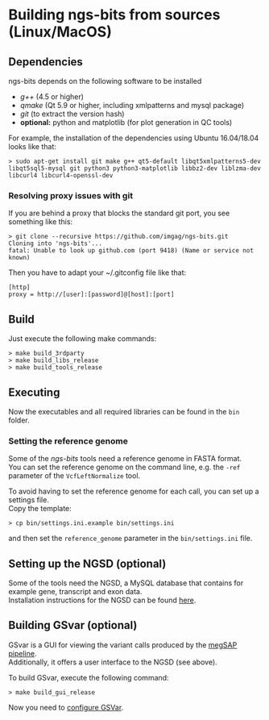 
# Building ngs-bits from sources (Linux/MacOS)

## Dependencies

ngs-bits depends on the following software to be installed

* _g++_ (4.5 or higher)
* _qmake_ (Qt 5.9 or higher, including xmlpatterns and mysql package)
* _git_ (to extract the version hash)
* __optional:__ python and matplotlib (for plot generation in QC tools)

For example, the installation of the dependencies using Ubuntu 16.04/18.04 looks like that:

	> sudo apt-get install git make g++ qt5-default libqt5xmlpatterns5-dev libqt5sql5-mysql git python3 python3-matplotlib libbz2-dev liblzma-dev libcurl4 libcurl4-openssl-dev
    
### Resolving proxy issues with git

If you are behind a proxy that blocks the standard git port, you see something like this:

    > git clone --recursive https://github.com/imgag/ngs-bits.git
    Cloning into 'ngs-bits'...
    fatal: Unable to look up github.com (port 9418) (Name or service not known)

Then you have to adapt your ~/.gitconfig file like that:

    [http]
    proxy = http://[user]:[password]@[host]:[port]


## Build

Just execute the following make commands:

    > make build_3rdparty
	> make build_libs_release
	> make build_tools_release

## Executing

Now the executables and all required libraries can be found in the `bin` folder.


### Setting the reference genome

Some of the *ngs-bits* tools need a reference genome in FASTA format.  
You can set the reference genome on the command line, e.g. the `-ref` parameter of the `VcfLeftNormalize` tool.

To avoid having to set the reference genome for each call, you can set up a settings file.  
Copy the template:

	> cp bin/settings.ini.example bin/settings.ini

and then set the `reference_genome` parameter in the `bin/settings.ini` file.  

## Setting up the NGSD (optional)

Some of the tools need the NGSD, a MySQL database that contains for example gene, transcript and exon data.  
Installation instructions for the NGSD can be found [here](install_ngsd.md).


## Building GSvar (optional)

GSvar is a GUI for viewing the variant calls produced by the [megSAP pipeline](https://github.com/imgag/megSAP).  
Additionally, it offers a  user interface to the NGSD (see above).

To build GSvar, execute the following command:

    > make build_gui_release

Now you need to [configure GSVar](GSvar/configuration.md).
